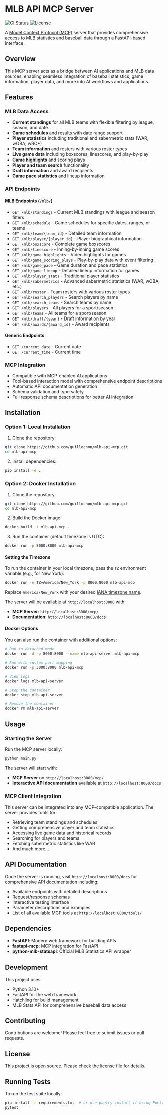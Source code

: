 # MLB API MCP Server

[![CI Status](https://github.com/guillochon/mlb-api-mcp/actions/workflows/ci.yml/badge.svg)](https://github.com/guillochon/mlb-api-mcp/actions/workflows/ci.yml)
![License](https://img.shields.io/github/license/guillochon/mlb-api-mcp)

A [Model Context Protocol (MCP)](https://modelcontextprotocol.io/) server that provides comprehensive access to MLB statistics and baseball data through a FastAPI-based interface.

## Overview

This MCP server acts as a bridge between AI applications and MLB data sources, enabling seamless integration of baseball statistics, game information, player data, and more into AI workflows and applications.

## Features

### MLB Data Access
- **Current standings** for all MLB teams with flexible filtering by league, season, and date
- **Game schedules** and results with date range support
- **Player statistics** including traditional and sabermetric stats (WAR, wOBA, wRC+)
- **Team information** and rosters with various roster types
- **Live game data** including boxscores, linescores, and play-by-play
- **Game highlights** and scoring plays
- **Player and team search** functionality
- **Draft information** and award recipients
- **Game pace statistics** and lineup information

### API Endpoints

#### MLB Endpoints (`/mlb/`)
- `GET /mlb/standings` - Current MLB standings with league and season filters
- `GET /mlb/schedule` - Game schedules for specific dates, ranges, or teams
- `GET /mlb/team/{team_id}` - Detailed team information
- `GET /mlb/player/{player_id}` - Player biographical information
- `GET /mlb/boxscore` - Complete game boxscores
- `GET /mlb/linescore` - Inning-by-inning game scores
- `GET /mlb/game_highlights` - Video highlights for games
- `GET /mlb/game_scoring_plays` - Play-by-play data with event filtering
- `GET /mlb/game_pace` - Game duration and pace statistics
- `GET /mlb/game_lineup` - Detailed lineup information for games
- `GET /mlb/player_stats` - Traditional player statistics
- `GET /mlb/sabermetrics` - Advanced sabermetric statistics (WAR, wOBA, etc.)
- `GET /mlb/roster` - Team rosters with various roster types
- `GET /mlb/search_players` - Search players by name
- `GET /mlb/search_teams` - Search teams by name
- `GET /mlb/players` - All players for a sport/season
- `GET /mlb/teams` - All teams for a sport/season
- `GET /mlb/draft/{year}` - Draft information by year
- `GET /mlb/awards/{award_id}` - Award recipients

#### Generic Endpoints
- `GET /current_date` - Current date
- `GET /current_time` - Current time

### MCP Integration
- Compatible with MCP-enabled AI applications
- Tool-based interaction model with comprehensive endpoint descriptions
- Automatic API documentation generation
- Schema validation and type safety
- Full response schema descriptions for better AI integration

## Installation

### Option 1: Local Installation

1. Clone the repository:
```bash
git clone https://github.com/guillochon/mlb-api-mcp.git
cd mlb-api-mcp
```

2. Install dependencies:
```bash
pip install -e .
```

### Option 2: Docker Installation

1. Clone the repository:
```bash
git clone https://github.com/guillochon/mlb-api-mcp.git
cd mlb-api-mcp
```

2. Build the Docker image:
```bash
docker build -t mlb-api-mcp .
```

3. Run the container (default timezone is UTC):
```bash
docker run -p 8000:8000 mlb-api-mcp
```

#### Setting the Timezone

To run the container in your local timezone, pass the `TZ` environment variable (e.g., for New York):

```bash
docker run -e TZ=America/New_York -p 8000:8000 mlb-api-mcp
```

Replace `America/New_York` with your desired [IANA timezone name](https://en.wikipedia.org/wiki/List_of_tz_database_time_zones).

The server will be available at `http://localhost:8000` with:
- **MCP Server**: `http://localhost:8000/mcp/`
- **Documentation**: `http://localhost:8000/docs`

#### Docker Options

You can also run the container with additional options:

```bash
# Run in detached mode
docker run -d -p 8000:8000 --name mlb-api-server mlb-api-mcp

# Run with custom port mapping
docker run -p 3000:8000 mlb-api-mcp

# View logs
docker logs mlb-api-server

# Stop the container
docker stop mlb-api-server

# Remove the container
docker rm mlb-api-server
```

## Usage

### Starting the Server

Run the MCP server locally:
```bash
python main.py
```

The server will start with:
- **MCP Server** on `http://localhost:8000/mcp/`
- **Interactive API documentation** available at `http://localhost:8000/docs`

### MCP Client Integration

This server can be integrated into any MCP-compatible application. The server provides tools for:
- Retrieving team standings and schedules
- Getting comprehensive player and team statistics
- Accessing live game data and historical records
- Searching for players and teams
- Fetching sabermetric statistics like WAR
- And much more...

## API Documentation

Once the server is running, visit `http://localhost:8000/docs` for comprehensive API documentation including:
- Available endpoints with detailed descriptions
- Request/response schemas
- Interactive testing interface
- Parameter descriptions and examples
- List of all available MCP tools at `http://localhost:8000/tools/`

## Dependencies

- **FastAPI**: Modern web framework for building APIs
- **fastapi-mcp**: MCP integration for FastAPI
- **python-mlb-statsapi**: Official MLB Statistics API wrapper

## Development

This project uses:
- Python 3.10+
- FastAPI for the web framework
- Hatchling for build management
- MLB Stats API for comprehensive baseball data access

## Contributing

Contributions are welcome! Please feel free to submit issues or pull requests.

## License

This project is open source. Please check the license file for details.

## Running Tests

To run the test suite locally:

```bash
pip install -r requirements.txt  # or use poetry install if using Poetry
pytest
```